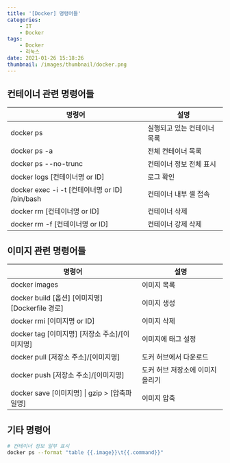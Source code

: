 ```yaml
---
title: '[Docker] 명령어들'
categories:
    - IT
    - Docker
tags:
    - Docker
    - 리눅스
date: 2021-01-26 15:18:26
thumbnail: /images/thumbnail/docker.png
---
```


## 컨테이너 관련 명령어들

| 명령어                                         | 설명                        |
| ---------------------------------------------- | --------------------------- |
| docker ps                                      | 실행되고 있는 컨테이너 목록 |
| docker ps -a                                   | 전체 컨테이너 목록          |
| docker ps --no-trunc                           | 컨테이너 정보 전체 표시     |
| docker logs [컨테이너명 or ID]                 | 로그 확인                   |
| docker exec -i -t [컨테이너명 or ID] /bin/bash | 컨테이너 내부 셸 접속       |
| docker rm [컨테이너명 or ID]                   | 컨테이너 삭제               |
| docker rm -f [컨테이너명 or ID]                | 컨테이너 강제 삭제          |

## 이미지 관련 명령어들

| 명령어                                            | 설명                             |
| ------------------------------------------------- | -------------------------------- |
| docker images                                     | 이미지 목록                      |
| docker build [옵션] [이미지명] [Dockerfile 경로]  | 이미지 생성                      |
| docker rmi [이미지명 or ID]                       | 이미지 삭제                      |
| docker tag [이미지명] [저장소 주소]/[이미지명]    | 이미지에 태그 설정               |
| docker pull [저장소 주소]/[이미지명]              | 도커 허브에서 다운로드           |
| docker push [저장소 주소]/[이미지명]              | 도커 허브 저장소에 이미지 올리기 |
| docker save [이미지명] &#124; gzip > [압축파일명] | 이미지 압축                      |

## 기타 명령어

```bash
# 컨테이너 정보 일부 표시
docker ps --format "table {{.image}}\t{{.command}}"
```
